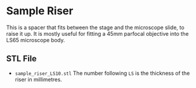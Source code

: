 # Sample Riser
This is a spacer that fits between the stage and the microscope slide, to raise it up.  It is mostly useful for fitting a 45mm parfocal objective into the LS65 microscope body.

## STL File
* ``sample_riser_LS10.stl``
The number following ``LS`` is the thickness of the riser in millimetres.